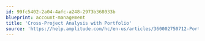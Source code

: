 ```yaml
---
id: 99fc5402-2a04-4afc-a248-2973b368033b
blueprint: account-management
title: 'Cross-Project Analysis with Portfolio'
source: 'https://help.amplitude.com/hc/en-us/articles/360002750712-Portfolio-Conduct-cross-project-analysis-in-Amplitude'
---
```

